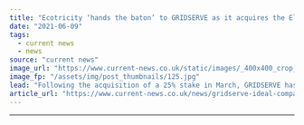 ```yaml
---
title: "Ecotricity ‘hands the baton’ to GRIDSERVE as it acquires the Electric Highway"
date: "2021-06-09"
tags: 
  - current news
  - news
source: "current news"
image_url: "https://www.current-news.co.uk/static/images/_400x400_crop_center-center/Gridserve-partners-Ecotricity-image-GRIDSERVE.jpg"
image_fp: "/assets/img/post_thumbnails/125.jpg"
lead: "​Following the acquisition of a 25% stake in March, GRIDSERVE has now fully taken on Ecotricity’s Electric Highway electric vehicle (EV) charging network."
article_url: "https://www.current-news.co.uk/news/gridserve-ideal-company-to-hand-the-baton-to-as-it-acquires-electric-highway?utm_source=rss-feeds&utm_medium=rss&utm_campaign=rss"
---
```


---

